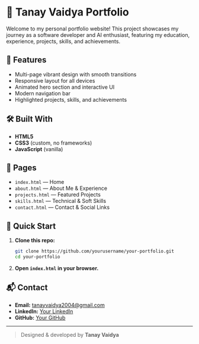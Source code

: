 
# 🚀 Tanay Vaidya Portfolio

Welcome to my personal portfolio website! This project showcases my journey as a software developer and AI enthusiast, featuring my education, experience, projects, skills, and achievements.

## 🌟 Features
- Multi-page vibrant design with smooth transitions
- Responsive layout for all devices
- Animated hero section and interactive UI
- Modern navigation bar
- Highlighted projects, skills, and achievements

## 🛠️ Built With
- **HTML5**
- **CSS3** (custom, no frameworks)
- **JavaScript** (vanilla)

## 📁 Pages
- `index.html` — Home
- `about.html` — About Me & Experience
- `projects.html` — Featured Projects
- `skills.html` — Technical & Soft Skills
- `contact.html` — Contact & Social Links

## 🚦 Quick Start
1. **Clone this repo:**
   ```sh
   git clone https://github.com/yourusername/your-portfolio.git
   cd your-portfolio
   ```
2. **Open `index.html` in your browser.**

## 📬 Contact
- **Email:** tanayvaidya2004@gmail.com
- **LinkedIn:** [Your LinkedIn](#)
- **GitHub:** [Your GitHub](#)

---

> Designed & developed by **Tanay Vaidya**
